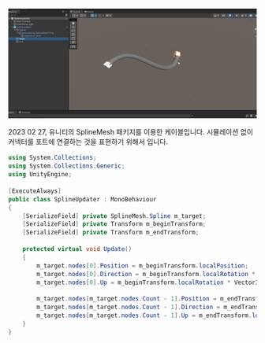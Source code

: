 <center><div markdown="1">

![Spline](/images/shared_block_implement_Cable_01.gif)

</div></center>

2023 02 27, 유니티의 SplineMesh 패키지를 이용한 케이블입니다. 시뮬레이션 없이 커넥터를 포트에 연결하는 것을 표현하기 위해서 입니다.

```c#
using System.Collections;
using System.Collections.Generic;
using UnityEngine;

[ExecuteAlways]
public class SplineUpdater : MonoBehaviour
{
    [SerializeField] private SplineMesh.Spline m_target;
    [SerializeField] private Transform m_beginTransform;
    [SerializeField] private Transform m_endTransform;

    protected virtual void Update()
    {
        m_target.nodes[0].Position = m_beginTransform.localPosition;
        m_target.nodes[0].Direction = m_beginTransform.localRotation * Vector3.forward + m_beginTransform.localPosition;
        m_target.nodes[0].Up = m_beginTransform.localRotation * Vector3.up;

        m_target.nodes[m_target.nodes.Count - 1].Position = m_endTransform.localPosition;
        m_target.nodes[m_target.nodes.Count - 1].Direction = m_endTransform.localRotation * Vector3.forward * -1 + m_endTransform.localPosition;
        m_target.nodes[m_target.nodes.Count - 1].Up = m_endTransform.localRotation * Vector3.up;
    }
}
```